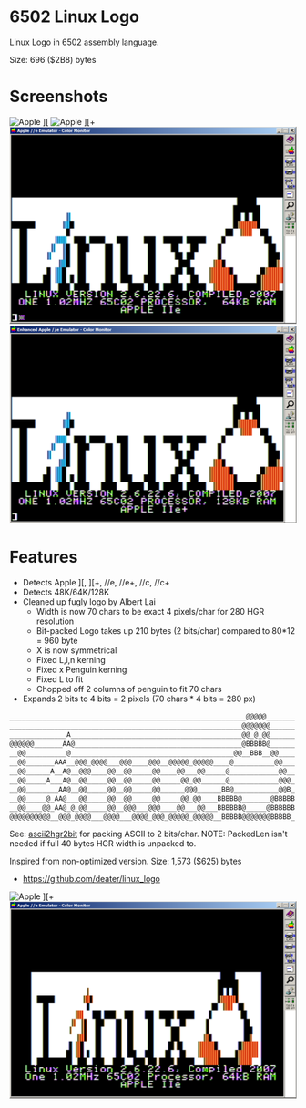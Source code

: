 
# 6502 Linux Logo

Linux Logo in 6502 assembly language.

Size: 696 ($2B8) bytes


# Screenshots

![Apple \]\[ ](pics/linux_logo_2.png)
![Apple \]\[+](pics/linux_logo_2plus.png)
![Apple //e  ](pics/linux_logo_2e.png)
![Apple //e+ ](pics/linux_logo_2eplus.png)


# Features

* Detects Apple \]\[, \]\[+, //e, //e+, //c, //c+
* Detects 48K/64K/128K 
* Cleaned up fugly logo by Albert Lai
  * Width is now 70 chars to be exact 4 pixels/char for 280 HGR resolution
  * Bit-packed Logo takes up 210 bytes (2 bits/char) compared to 80*12 = 960 byte
  * X is now symmetrical
  * Fixed L,i,n kerning
  * Fixed x Penguin kerning
  * Fixed L to fit
  * Chopped off 2 columns of penguin to fit 70 chars
* Expands 2 bits to 4 bits = 2 pixels (70 chars * 4 bits = 280 px)

```
__________________________________________________________@@@@@_______
_________________________________________________________@@@@@@@______
______________A__________________________________________@@_@_@@______
@@@@@@_______AA@_________________________________________@BBBBB@______
__@@__________@________________________________________@@__BBB__@@____
__@@_______AAA__@@@_@@@@___@@@____@@@__@@@@@_@@@@@____@__________@@___
__@@______A__A@__@@@____@@__@@_____@@____@@___@@_____@____________@@__
__@@_____A___A@__@@_____@@__@@_____@@_____@@_@@______@____________@@@_
__@@________AA@__@@_____@@__@@_____@@______@@@______BB@___________@@B_
__@@_____@_AA@___@@_____@@__@@_____@@_____@@_@@____BBBBB@_______@BBBBB
__@@____@@_AA@_@_@@_____@@__@@@___@@@____@@___@@___BBBBBB@_____@BBBBBB
@@@@@@@@@@__@@@_@@@@___@@@@___@@@@_@@@_@@@@@_@@@@@__BBBBB@@@@@@@BBBBB_
```

See: [ascii2hgr2bit](ascii2hgr2bit.c) for packing ASCII to 2 bits/char.
NOTE: PackedLen isn't needed if full 40 bytes HGR width is unpacked to.

Inspired from non-optimized version. Size: 1,573 ($625) bytes
* https://github.com/deater/linux_logo

![Apple \]\[+](pics/ll_6502_2plus.png)
![Apple //e  ](pics/ll_6502_2e.png)

